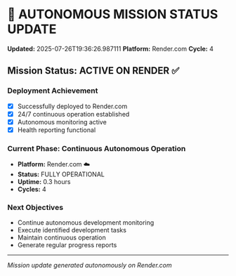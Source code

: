 # 🤖 AUTONOMOUS MISSION STATUS UPDATE
**Updated:** 2025-07-26T19:36:26.987111
**Platform:** Render.com
**Cycle:** 4

## Mission Status: ACTIVE ON RENDER ✅

### Deployment Achievement
- [x] Successfully deployed to Render.com
- [x] 24/7 continuous operation established
- [x] Autonomous monitoring active
- [x] Health reporting functional

### Current Phase: Continuous Autonomous Operation
- **Platform:** Render.com ☁️
- **Status:** FULLY OPERATIONAL
- **Uptime:** 0.3 hours
- **Cycles:** 4

### Next Objectives
- Continue autonomous development monitoring
- Execute identified development tasks
- Maintain continuous operation
- Generate regular progress reports

---
*Mission update generated autonomously on Render.com*
